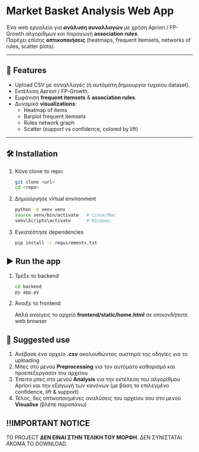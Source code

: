 # Market Basket Analysis Web App

Ένα web εργαλείο για **ανάλυση συναλλαγών** με χρήση Apriori / FP-Growth αλγορίθμων και παραγωγή **association rules**.  
Παρέχει επίσης **οπτικοποιήσεις** (heatmaps, frequent itemsets, networks of rules, scatter plots).

---

## 🚀 Features
- Upload CSV με συναλλαγές (ή αυτόματη δημιουργία τυχαίου dataset).
- Εκτέλεση Apriori / FP-Growth.
- Εμφάνιση **frequent itemsets** & **association rules**.
- Δυναμικά **visualizations**:
  - Heatmap of items
  - Barplot frequent itemsets
  - Rules network graph
  - Scatter (support vs confidence, colored by lift)

---

## 🛠 Installation

1. Κάνε clone το repo:
   ```bash
   git clone <url>
   cd <repo>
2. Δημιούργησε virtual environment
   ```bash
   python -m venv venv
   source venv/bin/activate   # Linux/Mac
   venv\Scripts\activate      # Windows
3. Εγκατέστησε dependencies
   ```bash
   pip install -r requirements.txt

## ▶️ Run the app
1. Τρέξε το backend
   ```bash
   cd backend
   py app.py
2. Άνοιξε το frontend

    Απλά ανοίγεις το αρχείο **frontend/static/home.html** σε οποιονδήποτε web browser

## 💭 Suggested use

1. Ανέβασε ένα αρχείο **.csv** ακολουθώντας αυστηρά της οδηγίες για το uploading
2. Μπες στο μενού **Preprocessing** για τον αυτόματο καθαρισμό και προεπεξεργασία του αρχείου
3. Έπειτα μπες στο μενού **Analysis** για την εκτέλεση του αλγορίθμου Apriori και την εξαγωγή των κανόνων (με βάση το επιλεγμένο confidence, lift & support)
4. Τέλος, δες οπτικοποιημένες αναλύσεις του αρχείου σου στο μενού **Visualise** (βλέπε παραπάνω)

## ‼️IMPORTANT NOTICE
ΤΟ PROJECT **ΔΕΝ ΕΙΝΑΙ ΣΤΗΝ ΤΕΛΙΚΗ ΤΟΥ ΜΟΡΦΗ**. ΔΕΝ ΣΥΝΙΣΤΑΤΑΙ ΑΚΟΜΑ ΤΟ DOWNLOAD.
